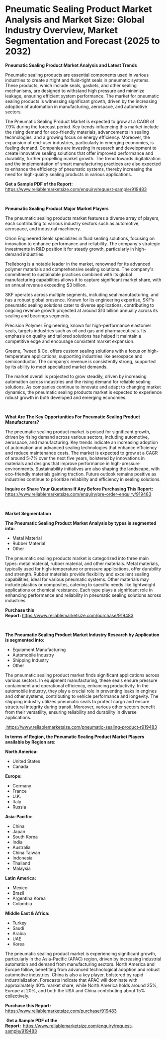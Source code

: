 <p><h1>Pneumatic Sealing Product Market Analysis and Market Size: Global Industry Overview, Market Segmentation and Forecast (2025 to 2032)</h1></p><p><strong>Pneumatic Sealing Product Market Analysis and Latest Trends</strong></p>
<p><p>Pneumatic sealing products are essential components used in various industries to create airtight and fluid-tight seals in pneumatic systems. These products, which include seals, gaskets, and other sealing mechanisms, are designed to withstand high pressure and minimize leakage, ensuring efficient system performance. The market for pneumatic sealing products is witnessing significant growth, driven by the increasing adoption of automation in manufacturing, aerospace, and automotive sectors.</p><p>The Pneumatic Sealing Product Market is expected to grow at a CAGR of 7.9% during the forecast period. Key trends influencing this market include the rising demand for eco-friendly materials, advancements in sealing technologies, and a growing focus on energy efficiency. Moreover, the expansion of end-user industries, particularly in emerging economies, is fueling demand. Companies are investing in research and development to create innovative sealing solutions that offer improved performance and durability, further propelling market growth. The trend towards digitalization and the implementation of smart manufacturing practices are also expected to enhance the efficiency of pneumatic systems, thereby increasing the need for high-quality sealing products in various applications.</p></p>
<p><strong>Get a Sample PDF of the Report:&nbsp;</strong> <a href="https://www.reliablemarketsize.com/enquiry/request-sample/919483?utm_campaign=1898&utm_medium=2&utm_source=Github&utm_content=ia&utm_term=18042025&utm_id=pneumatic-sealing-product">https://www.reliablemarketsize.com/enquiry/request-sample/919483</a></p>
<p>&nbsp;</p>
<p><strong>Pneumatic Sealing Product Major Market Players</strong></p>
<p><p>The pneumatic sealing products market features a diverse array of players, each contributing to various industry sectors such as automotive, aerospace, and industrial machinery. </p><p>Orion Engineered Seals specializes in fluid sealing solutions, focusing on innovation to enhance performance and reliability. The company's strategic investments in R&D position it for steady growth, particularly in high-demand industries.</p><p>Trelleborg is a notable leader in the market, renowned for its advanced polymer materials and comprehensive sealing solutions. The company's commitment to sustainable practices combined with its global manufacturing capabilities allows it to capture significant market share, with an annual revenue exceeding $3 billion.</p><p>SKF operates across multiple segments, including seal manufacturing, and has a robust global presence. Known for its engineering expertise, SKF’s pneumatic sealing solutions cater to diverse applications, contributing to ongoing revenue growth projected at around $10 billion annually across its sealing and bearings segments.</p><p>Precision Polymer Engineering, known for high-performance elastomer seals, targets industries such as oil and gas and pharmaceuticals. Its emphasis on quality and tailored solutions has helped it maintain a competitive edge and encourage consistent market expansion.</p><p>Greene, Tweed & Co. offers custom sealing solutions with a focus on high-temperature applications, supporting industries like aerospace and semiconductor. The company’s revenue is consistently strong, supported by its ability to meet specialized market demands. </p><p>The market overall is projected to grow steadily, driven by increasing automation across industries and the rising demand for reliable sealing solutions. As companies continue to innovate and adapt to changing market dynamics, the pneumatic sealing products market is expected to experience robust growth in both developed and emerging economies.</p></p>
<p>&nbsp;</p>
<p><strong>What Are The Key Opportunities For Pneumatic Sealing Product Manufacturers?</strong></p>
<p><p>The pneumatic sealing product market is poised for significant growth, driven by rising demand across various sectors, including automotive, aerospace, and manufacturing. Key trends indicate an increasing adoption of automation and advanced sealing technologies that enhance efficiency and reduce maintenance costs. The market is expected to grow at a CAGR of around 5-7% over the next five years, bolstered by innovations in materials and designs that improve performance in high-pressure environments. Sustainability initiatives are also shaping the landscape, with eco-friendly materials gaining traction. Future outlook remains positive as industries continue to prioritize reliability and efficiency in sealing solutions.</p></p>
<p><strong>Inquire or Share Your Questions If Any Before Purchasing This Report:</strong> <a href="https://www.reliablemarketsize.com/enquiry/pre-order-enquiry/919483?utm_campaign=1898&utm_medium=2&utm_source=Github&utm_content=ia&utm_term=18042025&utm_id=pneumatic-sealing-product">https://www.reliablemarketsize.com/enquiry/pre-order-enquiry/919483</a></p>
<p>&nbsp;</p>
<p><strong>Market Segmentation</strong></p>
<p><strong>The Pneumatic Sealing Product Market Analysis by types is segmented into:</strong></p>
<p><ul><li>Metal Material</li><li>Rubber Material</li><li>Other</li></ul></p>
<p><p>The pneumatic sealing products market is categorized into three main types: metal material, rubber material, and other materials. Metal materials, typically used for high-temperature or pressure applications, offer durability and strength. Rubber materials provide flexibility and excellent sealing capabilities, ideal for various pneumatic systems. Other materials may include plastics or composites, catering to specific needs like lightweight applications or chemical resistance. Each type plays a significant role in enhancing performance and reliability in pneumatic sealing solutions across industries.</p></p>
<p><strong>Purchase this Report:&nbsp;</strong><a href="https://www.reliablemarketsize.com/purchase/919483?utm_campaign=1898&utm_medium=2&utm_source=Github&utm_content=ia&utm_term=18042025&utm_id=pneumatic-sealing-product">https://www.reliablemarketsize.com/purchase/919483</a></p>
<p>&nbsp;</p>
<p><strong>The Pneumatic Sealing Product Market Industry Research by Application is segmented into:</strong></p>
<p><ul><li>Equipment Manufacturing</li><li>Automobile Industry</li><li>Shipping Industry</li><li>Other</li></ul></p>
<p><p>The pneumatic sealing product market finds significant applications across various sectors. In equipment manufacturing, these seals ensure pressure containment and operational efficiency, enhancing productivity. In the automobile industry, they play a crucial role in preventing leaks in engines and other systems, contributing to vehicle performance and longevity. The shipping industry utilizes pneumatic seals to protect cargo and ensure structural integrity during transit. Moreover, various other sectors benefit from their versatility, ensuring reliability and durability in diverse applications.</p></p>
<p><a href="https://www.reliablemarketsize.com/pneumatic-sealing-product-r919483?utm_campaign=1898&utm_medium=2&utm_source=Github&utm_content=ia&utm_term=18042025&utm_id=pneumatic-sealing-product">&nbsp;https://www.reliablemarketsize.com/pneumatic-sealing-product-r919483</a></p>
<p><strong>In terms of Region, the Pneumatic Sealing Product Market Players available by Region are:</strong></p>
<p>
    <p> <strong> North America: </strong>
        <ul>
            <li>United States</li>
            <li>Canada</li>
        </ul>
        </p> 
    <p> <strong> Europe: </strong>
        <ul>
            <li>Germany</li>
            <li>France</li>
            <li>U.K.</li>
            <li>Italy</li>
            <li>Russia</li>
        </ul>
        </p> 
    <p> <strong> Asia-Pacific: </strong>
        <ul>
            <li>China</li>
            <li>Japan</li>
            <li>South Korea</li>
            <li>India</li>
            <li>Australia</li>
            <li>China Taiwan</li>
            <li>Indonesia</li>
            <li>Thailand</li>
            <li>Malaysia</li>
        </ul>
        </p> 
    <p> <strong> Latin America: </strong>
        <ul>
            <li>Mexico</li>
            <li>Brazil</li>
            <li>Argentina Korea</li>
            <li>Colombia</li>
        </ul>
        </p> 
    <p> <strong> Middle East & Africa: </strong>
        <ul>
            <li>Turkey</li>
            <li>Saudi</li>
            <li>Arabia</li>
            <li>UAE</li>
            <li>Korea</li>
        </ul>
    </p>
    </p>
<p><p>The pneumatic sealing product market is experiencing significant growth, particularly in the Asia-Pacific (APAC) region, driven by increasing industrial automation and demand from manufacturing sectors. North America and Europe follow, benefiting from advanced technological adoption and robust automotive industries. China is also a key player, bolstered by rapid industrialization. Forecasts indicate that APAC will dominate with approximately 40% market share, while North America holds around 25%, Europe at 20%, and both the USA and China contributing about 15% collectively.</p></p>
<p><strong>Purchase this Report: </strong><a href="https://www.reliablemarketsize.com/purchase/919483?utm_campaign=1898&utm_medium=2&utm_source=Github&utm_content=ia&utm_term=18042025&utm_id=pneumatic-sealing-product">https://www.reliablemarketsize.com/purchase/919483</a></p>
<p>&nbsp;<strong>Get a Sample PDF of the Report:&nbsp;&nbsp;</strong><a href="https://www.reliablemarketsize.com/enquiry/request-sample/919483?utm_campaign=1898&utm_medium=2&utm_source=Github&utm_content=ia&utm_term=18042025&utm_id=pneumatic-sealing-product">https://www.reliablemarketsize.com/enquiry/request-sample/919483</a></p>
<p><strong></strong></p>
<p><p></p><p></p><p></p></p>